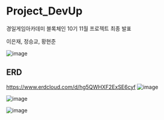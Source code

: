 # Project_DevUp
경일게임아카데미 블록체인 10기 11월 프로젝트 최종 발표

이은재, 정승교, 황현준


![image](https://github.com/KGA-Town-Bus/Project_DevUp/assets/54355780/ce970ae8-39c9-48ca-91d1-c0a5b2fa7794)


## ERD
https://www.erdcloud.com/d/hg5QWHXF2ExSE6cyf
![image](https://github.com/KGA-Town-Bus/Project_DevUp/assets/54355780/3f639116-f4bf-429b-ba5e-f790ec9a56b0)


![image](https://github.com/KGA-Town-Bus/Project_DevUp/assets/54355780/f0054add-d075-4ce2-aa14-e8bc37e656ea)


![image](https://github.com/KGA-Town-Bus/Project_DevUp/assets/54355780/e6854163-c057-4633-a292-ea71e2d3688d)
